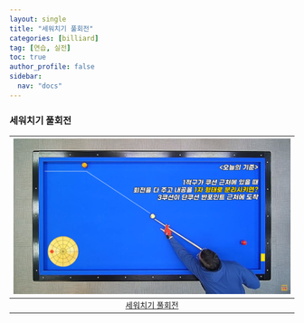 ```yaml
---
layout: single
title: "세워치기 풀회전"
categories: [billiard]
tag: [연습, 실전]
toc: true
author_profile: false
sidebar:
  nav: "docs"
---
```


### 세워치기 풀회전

| [![세워치기 풀회전](/images/%EC%84%B8%EC%9B%8C%EC%B9%98%EA%B8%B0%20%ED%92%80%ED%9A%8C%EC%A0%84.png)](https://1drv.ms/p/s!AuJKpwyYpUY9_B3wneLzrFeu9iPV?e=SpNcMj) |
| :---: |
| [세워치기 풀회전](https://youtu.be/fXq-a3FSKFI?si=BslrId9u3Wa_Bdwx) |
